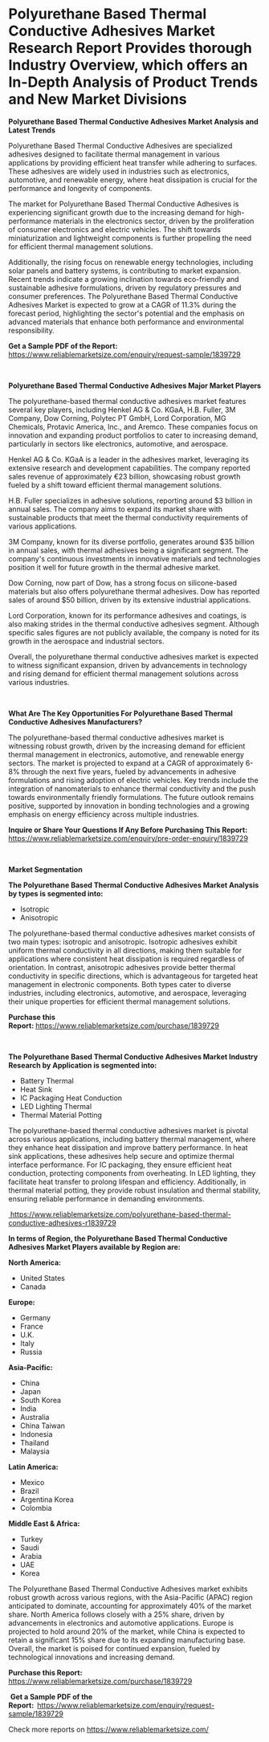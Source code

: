 <p><h1>Polyurethane Based Thermal Conductive Adhesives Market Research Report Provides thorough Industry Overview, which offers an In-Depth Analysis of Product Trends and New Market Divisions</h1></p><p><strong>Polyurethane Based Thermal Conductive Adhesives Market Analysis and Latest Trends</strong></p>
<p><p>Polyurethane Based Thermal Conductive Adhesives are specialized adhesives designed to facilitate thermal management in various applications by providing efficient heat transfer while adhering to surfaces. These adhesives are widely used in industries such as electronics, automotive, and renewable energy, where heat dissipation is crucial for the performance and longevity of components. </p><p>The market for Polyurethane Based Thermal Conductive Adhesives is experiencing significant growth due to the increasing demand for high-performance materials in the electronics sector, driven by the proliferation of consumer electronics and electric vehicles. The shift towards miniaturization and lightweight components is further propelling the need for efficient thermal management solutions. </p><p>Additionally, the rising focus on renewable energy technologies, including solar panels and battery systems, is contributing to market expansion. Recent trends indicate a growing inclination towards eco-friendly and sustainable adhesive formulations, driven by regulatory pressures and consumer preferences. The Polyurethane Based Thermal Conductive Adhesives Market is expected to grow at a CAGR of 11.3% during the forecast period, highlighting the sector's potential and the emphasis on advanced materials that enhance both performance and environmental responsibility.</p></p>
<p><strong>Get a Sample PDF of the Report:&nbsp;</strong> <a href="https://www.reliablemarketsize.com/enquiry/request-sample/1839729?utm_campaign=2245&utm_medium=2&utm_source=Github&utm_content=ia&utm_term=03022025&utm_id=polyurethane-based-thermal-conductive-adhesives">https://www.reliablemarketsize.com/enquiry/request-sample/1839729</a></p>
<p>&nbsp;</p>
<p><strong>Polyurethane Based Thermal Conductive Adhesives Major Market Players</strong></p>
<p><p>The polyurethane-based thermal conductive adhesives market features several key players, including Henkel AG & Co. KGaA, H.B. Fuller, 3M Company, Dow Corning, Polytec PT GmbH, Lord Corporation, MG Chemicals, Protavic America, Inc., and Aremco. These companies focus on innovation and expanding product portfolios to cater to increasing demand, particularly in sectors like electronics, automotive, and aerospace.</p><p>Henkel AG & Co. KGaA is a leader in the adhesives market, leveraging its extensive research and development capabilities. The company reported sales revenue of approximately €23 billion, showcasing robust growth fueled by a shift toward efficient thermal management solutions.</p><p>H.B. Fuller specializes in adhesive solutions, reporting around $3 billion in annual sales. The company aims to expand its market share with sustainable products that meet the thermal conductivity requirements of various applications.</p><p>3M Company, known for its diverse portfolio, generates around $35 billion in annual sales, with thermal adhesives being a significant segment. The company's continuous investments in innovative materials and technologies position it well for future growth in the thermal adhesive market.</p><p>Dow Corning, now part of Dow, has a strong focus on silicone-based materials but also offers polyurethane thermal adhesives. Dow has reported sales of around $50 billion, driven by its extensive industrial applications.</p><p>Lord Corporation, known for its performance adhesives and coatings, is also making strides in the thermal conductive adhesives segment. Although specific sales figures are not publicly available, the company is noted for its growth in the aerospace and industrial sectors.</p><p>Overall, the polyurethane thermal conductive adhesives market is expected to witness significant expansion, driven by advancements in technology and rising demand for efficient thermal management solutions across various industries.</p></p>
<p>&nbsp;</p>
<p><strong>What Are The Key Opportunities For Polyurethane Based Thermal Conductive Adhesives Manufacturers?</strong></p>
<p><p>The polyurethane-based thermal conductive adhesives market is witnessing robust growth, driven by the increasing demand for efficient thermal management in electronics, automotive, and renewable energy sectors. The market is projected to expand at a CAGR of approximately 6-8% through the next five years, fueled by advancements in adhesive formulations and rising adoption of electric vehicles. Key trends include the integration of nanomaterials to enhance thermal conductivity and the push towards environmentally friendly formulations. The future outlook remains positive, supported by innovation in bonding technologies and a growing emphasis on energy efficiency across multiple industries.</p></p>
<p><strong>Inquire or Share Your Questions If Any Before Purchasing This Report:</strong> <a href="https://www.reliablemarketsize.com/enquiry/pre-order-enquiry/1839729?utm_campaign=2245&utm_medium=2&utm_source=Github&utm_content=ia&utm_term=03022025&utm_id=polyurethane-based-thermal-conductive-adhesives">https://www.reliablemarketsize.com/enquiry/pre-order-enquiry/1839729</a></p>
<p>&nbsp;</p>
<p><strong>Market Segmentation</strong></p>
<p><strong>The Polyurethane Based Thermal Conductive Adhesives Market Analysis by types is segmented into:</strong></p>
<p><ul><li>Isotropic</li><li>Anisotropic</li></ul></p>
<p><p>The polyurethane-based thermal conductive adhesives market consists of two main types: isotropic and anisotropic. Isotropic adhesives exhibit uniform thermal conductivity in all directions, making them suitable for applications where consistent heat dissipation is required regardless of orientation. In contrast, anisotropic adhesives provide better thermal conductivity in specific directions, which is advantageous for targeted heat management in electronic components. Both types cater to diverse industries, including electronics, automotive, and aerospace, leveraging their unique properties for efficient thermal management solutions.</p></p>
<p><strong>Purchase this Report:&nbsp;</strong><a href="https://www.reliablemarketsize.com/purchase/1839729?utm_campaign=2245&utm_medium=2&utm_source=Github&utm_content=ia&utm_term=03022025&utm_id=polyurethane-based-thermal-conductive-adhesives">https://www.reliablemarketsize.com/purchase/1839729</a></p>
<p>&nbsp;</p>
<p><strong>The Polyurethane Based Thermal Conductive Adhesives Market Industry Research by Application is segmented into:</strong></p>
<p><ul><li>Battery Thermal</li><li>Heat Sink</li><li>IC Packaging Heat Conduction</li><li>LED Lighting Thermal</li><li>Thermal Material Potting</li></ul></p>
<p><p>The polyurethane-based thermal conductive adhesives market is pivotal across various applications, including battery thermal management, where they enhance heat dissipation and improve battery performance. In heat sink applications, these adhesives help secure and optimize thermal interface performance. For IC packaging, they ensure efficient heat conduction, protecting components from overheating. In LED lighting, they facilitate heat transfer to prolong lifespan and efficiency. Additionally, in thermal material potting, they provide robust insulation and thermal stability, ensuring reliable performance in demanding environments.</p></p>
<p><a href="https://www.reliablemarketsize.com/polyurethane-based-thermal-conductive-adhesives-r1839729?utm_campaign=2245&utm_medium=2&utm_source=Github&utm_content=ia&utm_term=03022025&utm_id=polyurethane-based-thermal-conductive-adhesives">&nbsp;https://www.reliablemarketsize.com/polyurethane-based-thermal-conductive-adhesives-r1839729</a></p>
<p><strong>In terms of Region, the Polyurethane Based Thermal Conductive Adhesives Market Players available by Region are:</strong></p>
<p>
    <p> <strong> North America: </strong>
        <ul>
            <li>United States</li>
            <li>Canada</li>
        </ul>
        </p> 
    <p> <strong> Europe: </strong>
        <ul>
            <li>Germany</li>
            <li>France</li>
            <li>U.K.</li>
            <li>Italy</li>
            <li>Russia</li>
        </ul>
        </p> 
    <p> <strong> Asia-Pacific: </strong>
        <ul>
            <li>China</li>
            <li>Japan</li>
            <li>South Korea</li>
            <li>India</li>
            <li>Australia</li>
            <li>China Taiwan</li>
            <li>Indonesia</li>
            <li>Thailand</li>
            <li>Malaysia</li>
        </ul>
        </p> 
    <p> <strong> Latin America: </strong>
        <ul>
            <li>Mexico</li>
            <li>Brazil</li>
            <li>Argentina Korea</li>
            <li>Colombia</li>
        </ul>
        </p> 
    <p> <strong> Middle East & Africa: </strong>
        <ul>
            <li>Turkey</li>
            <li>Saudi</li>
            <li>Arabia</li>
            <li>UAE</li>
            <li>Korea</li>
        </ul>
    </p>
    </p>
<p><p>The Polyurethane Based Thermal Conductive Adhesives market exhibits robust growth across various regions, with the Asia-Pacific (APAC) region anticipated to dominate, accounting for approximately 40% of the market share. North America follows closely with a 25% share, driven by advancements in electronics and automotive applications. Europe is projected to hold around 20% of the market, while China is expected to retain a significant 15% share due to its expanding manufacturing base. Overall, the market is poised for continued expansion, fueled by technological innovations and increasing demand.</p></p>
<p><strong>Purchase this Report: </strong><a href="https://www.reliablemarketsize.com/purchase/1839729?utm_campaign=2245&utm_medium=2&utm_source=Github&utm_content=ia&utm_term=03022025&utm_id=polyurethane-based-thermal-conductive-adhesives">https://www.reliablemarketsize.com/purchase/1839729</a></p>
<p>&nbsp;<strong>Get a Sample PDF of the Report:&nbsp;&nbsp;</strong><a href="https://www.reliablemarketsize.com/enquiry/request-sample/1839729?utm_campaign=2245&utm_medium=2&utm_source=Github&utm_content=ia&utm_term=03022025&utm_id=polyurethane-based-thermal-conductive-adhesives">https://www.reliablemarketsize.com/enquiry/request-sample/1839729</a></p>
<p><strong></strong></p>
<p>Check more reports on <a href="https://www.reliablemarketsize.com/?utm_campaign=2245&utm_medium=2&utm_source=Github&utm_content=ia&utm_term=03022025&utm_id=polyurethane-based-thermal-conductive-adhesives">https://www.reliablemarketsize.com/</a></p>
